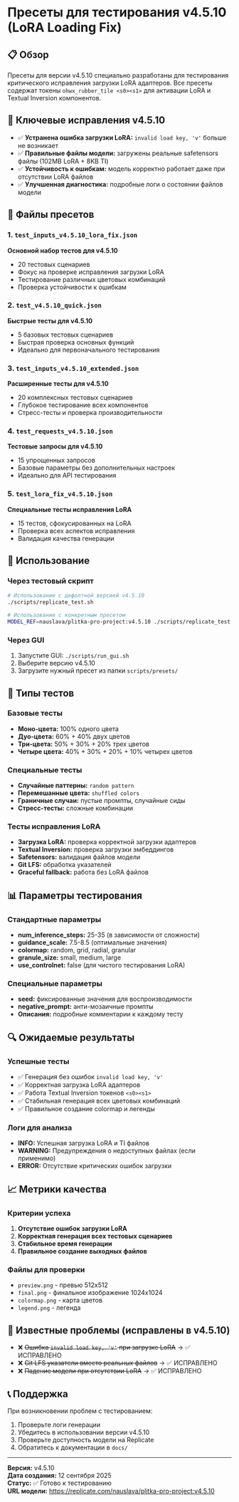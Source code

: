 # Пресеты для тестирования v4.5.10 (LoRA Loading Fix)

## 📋 Обзор

Пресеты для версии v4.5.10 специально разработаны для тестирования критического исправления загрузки LoRA адаптеров. Все пресеты содержат токены `ohwx_rubber_tile <s0><s1>` для активации LoRA и Textual Inversion компонентов.

## 🎯 Ключевые исправления v4.5.10

- ✅ **Устранена ошибка загрузки LoRA:** `invalid load key, 'v'` больше не возникает
- ✅ **Правильные файлы модели:** загружены реальные safetensors файлы (102MB LoRA + 8KB TI)
- ✅ **Устойчивость к ошибкам:** модель корректно работает даже при отсутствии LoRA файлов
- ✅ **Улучшенная диагностика:** подробные логи о состоянии файлов модели

## 📁 Файлы пресетов

### 1. `test_inputs_v4.5.10_lora_fix.json`
**Основной набор тестов для v4.5.10**
- 20 тестовых сценариев
- Фокус на проверке исправления загрузки LoRA
- Тестирование различных цветовых комбинаций
- Проверка устойчивости к ошибкам

### 2. `test_v4.5.10_quick.json`
**Быстрые тесты для v4.5.10**
- 5 базовых тестовых сценариев
- Быстрая проверка основных функций
- Идеально для первоначального тестирования

### 3. `test_inputs_v4.5.10_extended.json`
**Расширенные тесты для v4.5.10**
- 20 комплексных тестовых сценариев
- Глубокое тестирование всех компонентов
- Стресс-тесты и проверка производительности

### 4. `test_requests_v4.5.10.json`
**Тестовые запросы для v4.5.10**
- 15 упрощенных запросов
- Базовые параметры без дополнительных настроек
- Идеально для API тестирования

### 5. `test_lora_fix_v4.5.10.json`
**Специальные тесты исправления LoRA**
- 15 тестов, сфокусированных на LoRA
- Проверка всех аспектов исправления
- Валидация качества генерации

## 🚀 Использование

### Через тестовый скрипт
```bash
# Использование с дефолтной версией v4.5.10
./scripts/replicate_test.sh

# Использование с конкретным пресетом
MODEL_REF=nauslava/plitka-pro-project:v4.5.10 ./scripts/replicate_test.sh
```

### Через GUI
1. Запустите GUI: `./scripts/run_gui.sh`
2. Выберите версию v4.5.10
3. Загрузите нужный пресет из папки `scripts/presets/`

## 🎨 Типы тестов

### Базовые тесты
- **Моно-цвета:** 100% одного цвета
- **Дуо-цвета:** 60% + 40% двух цветов
- **Три-цвета:** 50% + 30% + 20% трех цветов
- **Четыре цвета:** 40% + 30% + 20% + 10% четырех цветов

### Специальные тесты
- **Случайные паттерны:** `random pattern`
- **Перемешанные цвета:** `shuffled colors`
- **Граничные случаи:** пустые промпты, случайные сиды
- **Стресс-тесты:** сложные комбинации

### Тесты исправления LoRA
- **Загрузка LoRA:** проверка корректной загрузки адаптеров
- **Textual Inversion:** проверка загрузки эмбеддингов
- **Safetensors:** валидация файлов модели
- **Git LFS:** обработка указателей
- **Graceful fallback:** работа без LoRA файлов

## 📊 Параметры тестирования

### Стандартные параметры
- **num_inference_steps:** 25-35 (в зависимости от сложности)
- **guidance_scale:** 7.5-8.5 (оптимальные значения)
- **colormap:** random, grid, radial, granular
- **granule_size:** small, medium, large
- **use_controlnet:** false (для чистого тестирования LoRA)

### Специальные параметры
- **seed:** фиксированные значения для воспроизводимости
- **negative_prompt:** анти-мозаичные промпты
- **Описания:** подробные комментарии к каждому тесту

## 🔍 Ожидаемые результаты

### Успешные тесты
- ✅ Генерация без ошибок `invalid load key, 'v'`
- ✅ Корректная загрузка LoRA адаптеров
- ✅ Работа Textual Inversion токенов `<s0><s1>`
- ✅ Стабильная генерация всех цветовых комбинаций
- ✅ Правильное создание colormap и легенды

### Логи для анализа
- **INFO:** Успешная загрузка LoRA и TI файлов
- **WARNING:** Предупреждения о недоступных файлах (если применимо)
- **ERROR:** Отсутствие критических ошибок загрузки

## 📈 Метрики качества

### Критерии успеха
1. **Отсутствие ошибок загрузки LoRA**
2. **Корректная генерация всех тестовых сценариев**
3. **Стабильное время генерации**
4. **Правильное создание выходных файлов**

### Файлы для проверки
- `preview.png` - превью 512x512
- `final.png` - финальное изображение 1024x1024
- `colormap.png` - карта цветов
- `legend.png` - легенда

## 🚨 Известные проблемы (исправлены в v4.5.10)

- ❌ ~~Ошибка `invalid load key, 'v'` при загрузке LoRA~~ → ✅ ИСПРАВЛЕНО
- ❌ ~~Git LFS указатели вместо реальных файлов~~ → ✅ ИСПРАВЛЕНО
- ❌ ~~Падение модели при отсутствии LoRA~~ → ✅ ИСПРАВЛЕНО

## 📞 Поддержка

При возникновении проблем с тестированием:
1. Проверьте логи генерации
2. Убедитесь в использовании версии v4.5.10
3. Проверьте доступность модели на Replicate
4. Обратитесь к документации в `docs/`

---

**Версия:** v4.5.10  
**Дата создания:** 12 сентября 2025  
**Статус:** ✅ Готово к тестированию  
**URL модели:** https://replicate.com/nauslava/plitka-pro-project:v4.5.10
